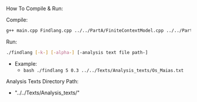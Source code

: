 How To Compile & Run:

Compile:
```bash
g++ main.cpp Findlang.cpp ../../PartA/FiniteContextModel.cpp ../../PartA/CircularBuffer.cpp ../1/Lang.cpp -o findlang
```
Run:
```bash
./findlang [-k-] [-alpha-] [-analysis text file path-]
```

- Example:
	- ```bash ./findlang 5 0.3 ../../Texts/Analysis_texts/Os_Maias.txt```

Analysis Texts Directory Path:

- "../../Texts/Analysis_texts/"